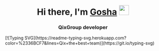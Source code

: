 <h1 align="center">Hi there, I'm <a href="https://gosha.qixgroup.ru/" target="_blank">Gosha</a> 
<img src="https://github.com/blackcater/blackcater/raw/main/images/Hi.gif" height="32"/></h1>
<h3 align="center">QixGroup developer</h3>
[![Typing SVG](https://readme-typing-svg.herokuapp.com?color=%2336BCF7&lines=Qix+the+best+team)](https://git.io/typing-svg)
